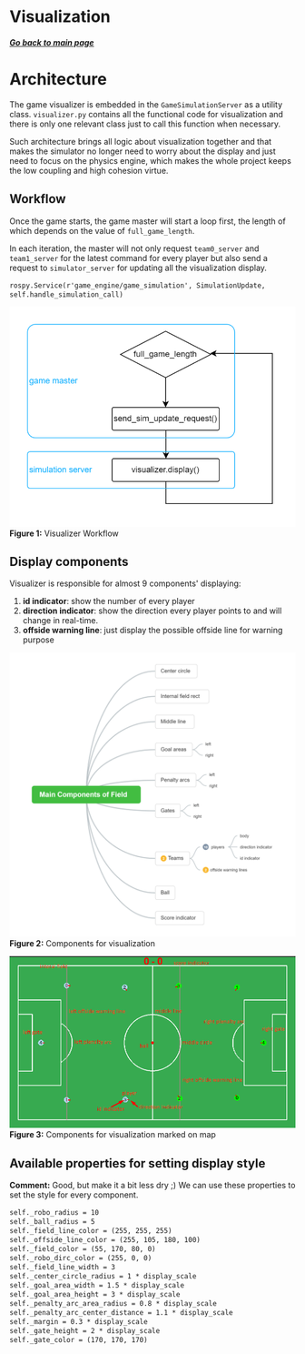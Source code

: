 # Visualization

##### [Go back to main page](../../Documentation.md)

# Architecture

The game visualizer is embedded in the `GameSimulationServer` as a utility class. `visualizer.py` contains all the functional code for visualization and there is only one relevant class just to call this function when necessary.

Such architecture brings all logic about visualization together and that makes the simulator no longer need to worry about the display and just need to focus on the physics engine, which makes the whole project keeps the low coupling and high cohesion virtue.

## Workflow

Once the game starts, the game master will start a loop first, the length of which depends on the value of `full_game_length`.

In each iteration, the master will not only request `team0_server` and `team1_server` for the latest command for every player but also send a request to `simulator_server` for updating all the visualization display.

```
rospy.Service(r'game_engine/game_simulation', SimulationUpdate, self.handle_simulation_call)
```

![Visualizer workflow](../Figures/visualization_workflow.png)  
**Figure 1:** Visualizer Workflow

## Display components

Visualizer is responsible for almost 9 components' displaying:

1. **id indicator**: show the number of every player
2. **direction indicator**: show the direction every player points to and will change in real-time.
3. **offside warning line**: just display the possible offside line for warning purpose

![Main Components](../Figures/Visualization_main_components_of_field.png)
**Figure 2:** Components for visualization

![Main Components](../Figures/Visualization_main_component_on_field_map.png)
**Figure 3:** Components for visualization marked on map

## Available properties for setting display style

__Comment:__ Good, but make it a bit less dry ;) 
We can use these properties to set the style for every component.

```
self._robo_radius = 10
self._ball_radius = 5
self._field_line_color = (255, 255, 255)
self._offside_line_color = (255, 105, 180, 100)
self._field_color = (55, 170, 80, 0)
self._robo_dirc_color = (255, 0, 0)
self._field_line_width = 3
self._center_circle_radius = 1 * display_scale
self._goal_area_width = 1.5 * display_scale
self._goal_area_height = 3 * display_scale
self._penalty_arc_area_radius = 0.8 * display_scale
self._penalty_arc_center_distance = 1.1 * display_scale
self._margin = 0.3 * display_scale
self._gate_height = 2 * display_scale
self._gate_color = (170, 170, 170)

```
